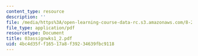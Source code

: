 ```yaml
---
content_type: resource
description: ''
file: /media/https%3A/open-learning-course-data-rc.s3.amazonaws.com/8-224-exploring-black-holes-general-relativity-astrophysics-spring-2003/4bc4d35ff16517a8f39234639fbc9118_03assignwks1_2.pdf
file_type: application/pdf
resourcetype: Document
title: 03assignwks1_2.pdf
uid: 4bc4d35f-f165-17a8-f392-34639fbc9118
---
```

